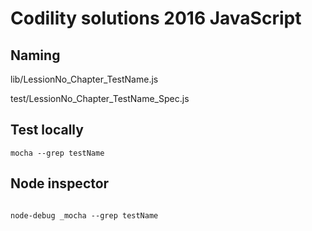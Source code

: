 # Codility solutions 2016 JavaScript

## Naming

lib/LessionNo_Chapter_TestName.js

test/LessionNo_Chapter_TestName_Spec.js

## Test locally

```
mocha --grep testName

```

## Node inspector

```

node-debug _mocha --grep testName

```
